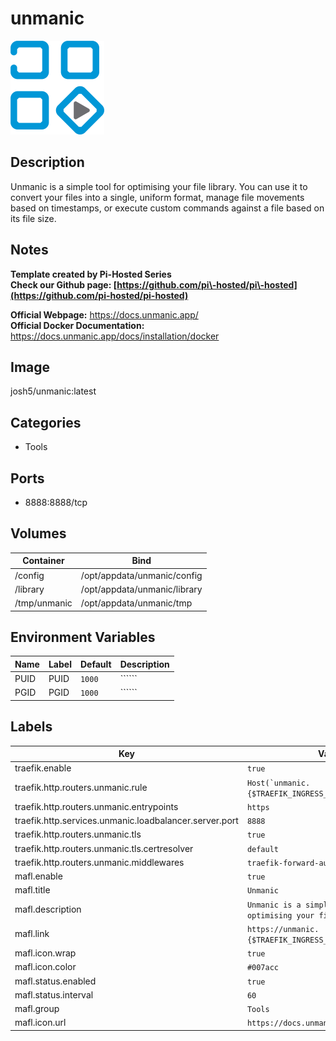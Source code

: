 # unmanic

![Logo](images/unmanic.png)

## Description
Unmanic is a simple tool for optimising your file library. You can use it to convert your files into a single, uniform format, manage file movements based on timestamps, or execute custom commands against a file based on its file size.

## Notes
**Template created by Pi\-Hosted Series**  
**Check our Github page: [https://github.com/pi\-hosted/pi\-hosted](https://github.com/pi-hosted/pi-hosted)**  
  
**Official Webpage:** <https://docs.unmanic.app/>  
**Official Docker Documentation:** <https://docs.unmanic.app/docs/installation/docker>  
  
  


## Image
josh5/unmanic:latest

## Categories
- Tools

## Ports
- 8888:8888/tcp

## Volumes
| Container | Bind |
|-----------|------|
| /config | /opt/appdata/unmanic/config |
| /library | /opt/appdata/unmanic/library |
| /tmp/unmanic | /opt/appdata/unmanic/tmp |

## Environment Variables
| Name | Label | Default | Description |
|------|-------|---------|-------------|
| PUID | PUID | ```1000``` | `````` |
| PGID | PGID | ```1000``` | `````` |

## Labels
| Key | Value |
|-----|-------|
| traefik.enable | ```true``` |
| traefik.http.routers.unmanic.rule | ```Host(`unmanic.{$TRAEFIK_INGRESS_DOMAIN}`)``` |
| traefik.http.routers.unmanic.entrypoints | ```https``` |
| traefik.http.services.unmanic.loadbalancer.server.port | ```8888``` |
| traefik.http.routers.unmanic.tls | ```true``` |
| traefik.http.routers.unmanic.tls.certresolver | ```default``` |
| traefik.http.routers.unmanic.middlewares | ```traefik-forward-auth``` |
| mafl.enable | ```true``` |
| mafl.title | ```Unmanic``` |
| mafl.description | ```Unmanic is a simple tool for optimising your file library.``` |
| mafl.link | ```https://unmanic.{$TRAEFIK_INGRESS_DOMAIN}``` |
| mafl.icon.wrap | ```true``` |
| mafl.icon.color | ```#007acc``` |
| mafl.status.enabled | ```true``` |
| mafl.status.interval | ```60``` |
| mafl.group | ```Tools``` |
| mafl.icon.url | ```https://docs.unmanic.app/img/icon.png``` |

